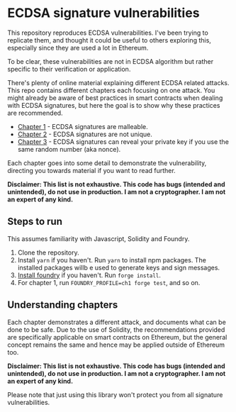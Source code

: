 # ECDSA signature vulnerabilities

This repository reproduces ECDSA vulnerabilities. I've been trying to replicate them, and thought it could be useful to others exploring this, especially since they are used a lot in Ethereum.

To be clear, these vulnerabilities are not in ECDSA algorithm but rather specific to their verification or application.

There's plenty of online material explaining different ECDSA related attacks. This repo contains different chapters each focusing on one attack. You might already be aware of best practices in smart contracts when dealing with ECDSA signatures, but here the goal is to show why these practices are recommended.

- [Chapter 1](./ch1_malleable/) - ECDSA signatures are malleable.
- [Chapter 2](./ch2_not_unique/) - ECDSA signatures are not unique.
- [Chapter 3](./ch3_reveal_private_key/) - ECDSA signatures can reveal your private key if you use the same random number (aka nonce).

Each chapter goes into some detail to demonstrate the vulnerability, directing you towards material if you want to read further.

**Disclaimer: This list is not exhaustive. This code has bugs (intended and unintended), do not use in production. I am not a cryptographer. I am not an expert of any kind.**

## Steps to run
This assumes familiarity with Javascript, Solidity and Foundry.

1. Clone the repository.
2. Install `yarn` if you haven't. Run `yarn` to install npm packages. The installed packages willb e used to generate keys and sign messages.
3. [Install foundry](https://book.getfoundry.sh/getting-started/installation) if you haven't. Run `forge install`.
4. For chapter 1, run `FOUNDRY_PROFILE=ch1 forge test`, and so on.

## Understanding chapters
Each chapter demonstrates a different attack, and documents what can be done to be safe. Due to the use of Solidity, the recommendations provided are specifically applicable on smart contracts on Ethereum, but the general concept remains the same and hence may be applied outside of Ethereum too.

**Disclaimer: This list is not exhaustive. This code has bugs (intended and unintended), do not use in production. I am not a cryptographer. I am not an expert of any kind.**

Please note that just using this library won't protect you from all signature vulnerabilities.